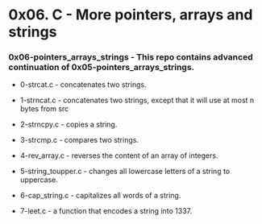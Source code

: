#               0x06. C - More pointers, arrays and strings

###  0x06-pointers_arrays_strings - This repo contains advanced continuation of 0x05-pointers_arrays_strings.

* 0-strcat.c - concatenates two strings.

* 1-strncat.c - concatenates two strings, except that it will use at most n bytes from src

* 2-strncpy.c - copies a string.

* 3-strcmp.c - compares two strings.

* 4-rev_array.c -  reverses the content of an array of integers.

* 5-string_toupper.c - changes all lowercase letters of a string to uppercase.

* 6-cap_string.c - capitalizes all words of a string.

* 7-leet.c - a function that encodes a string into 1337.

